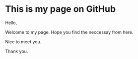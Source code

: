 # This is my page on GitHub


Hello, 

Welcome to my page. Hope you find the neccessay from here.

Nice to meet you. 

Thank you.
